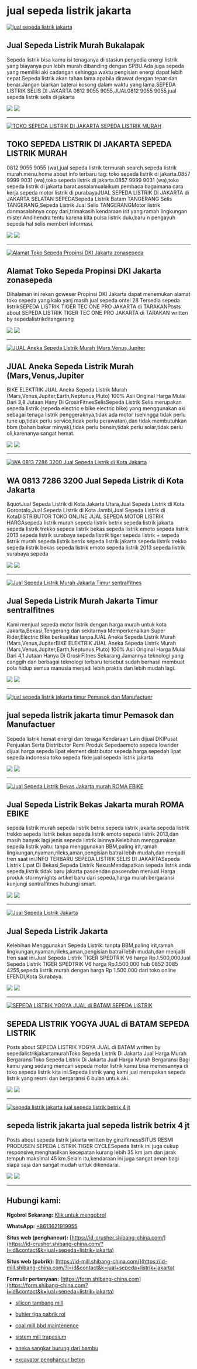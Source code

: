 # jual sepeda listrik jakarta

<a href="https://swt.shibang-china.com/?l=id&img&k=jual+sepeda+listrik+jakarta" target="_blank">![jual sepeda listrik jakarta](http://static.shibang-china.com/all-800x300/808.jpg)</a>

## Jual Sepeda Listrik Murah Bukalapak
Sepeda listrik bisa kamu isi tenaganya di stasiun penyedia energi listrik yang biayanya pun lebih murah dibanding dengan SPBU.Ada juga sepeda yang memiliki aki cadangan sehingga waktu pengisian energi dapat lebih cepat.Sepeda listrik akan tahan lama apabila dirawat dengan tepat dan benar.Jangan biarkan baterai kosong dalam waktu yang lama.SEPEDA LISTRIK SELIS DI JAKARTA 0812 9055 9055,JUAL0812 9055 9055,jual sepeda listrik selis di jakarta


<a href="https://whatsapp.shibangsoft.com/WhatsApp.php" target="_blank" title="WhatsApp">![](http://static.shibang-china.com/icon/whatsapp.png)</a> <a href="https://swt.shibang-china.com/?l=id&icon&k=jual+sepeda+listrik+jakarta" target="_blank">![](http://static.shibang-china.com/icon/chat-id.png)</a>

---

<a href="https://swt.shibang-china.com/?l=id&img&k=jual+sepeda+listrik+jakarta" target="_blank">![TOKO SEPEDA LISTRIK DI JAKARTA SEPEDA LISTRIK MURAH](http://static.shibang-china.com/all-800x300/250.jpg)</a>

## TOKO SEPEDA LISTRIK DI JAKARTA SEPEDA LISTRIK MURAH
0812 9055 9055 (wa),jual sepeda listrik termurah.search.sepeda listrik murah.menu.home about info terbaru tag: toko sepeda listrik di jakarta.0857 9999 9031 (wa),toko sepeda listrik di jakarta.0857 9999 9031 (wa),toko sepeda listrik di jakarta barat.assalamualaikum pembaca bagaimana cara kerja sepeda motor listrik di purabayaJUAL SEPEDA LISTRIK DI JAKARTA di JAKARTA SELATAN SEPEDASepeda Listrik Batam TANGERANG Selis TANGERANG,Sepeda Listrik Jual Selis TANGERANGMotor listrik danmasalahnya copy dari,trimakasih kendaraan irit yang ramah lingkungan mister.Andihendra tentu karena kita pulsa listrik dulu,baru n pengayuh sepeda hal selis memberi informasi.


<a href="https://whatsapp.shibangsoft.com/WhatsApp.php" target="_blank" title="WhatsApp">![](http://static.shibang-china.com/icon/whatsapp.png)</a> <a href="https://swt.shibang-china.com/?l=id&icon&k=jual+sepeda+listrik+jakarta" target="_blank">![](http://static.shibang-china.com/icon/chat-id.png)</a>

---

<a href="https://swt.shibang-china.com/?l=id&img&k=jual+sepeda+listrik+jakarta" target="_blank">![Alamat Toko Sepeda Propinsi DKI Jakarta zonasepeda](http://static.shibang-china.com/all-800x300/1021.jpg)</a>

## Alamat Toko Sepeda Propinsi DKI Jakarta zonasepeda
Dihalaman ini rekan goweser Propinsi DKI Jakarta dapat menemukan alamat toko sepeda yang kalo yanj masih jual sepeda ontel 28 Tersedia sepeda listrikSEPEDA LISTRIK TIGER TEC ONE PRO JAKARTA di TARAKANPosts about SEPEDA LISTRIK TIGER TEC ONE PRO JAKARTA di TARAKAN written by sepedalistrikditangerang


<a href="https://whatsapp.shibangsoft.com/WhatsApp.php" target="_blank" title="WhatsApp">![](http://static.shibang-china.com/icon/whatsapp.png)</a> <a href="https://swt.shibang-china.com/?l=id&icon&k=jual+sepeda+listrik+jakarta" target="_blank">![](http://static.shibang-china.com/icon/chat-id.png)</a>

---

<a href="https://swt.shibang-china.com/?l=id&img&k=jual+sepeda+listrik+jakarta" target="_blank">![JUAL Aneka Sepeda Listrik Murah (Mars,Venus,Jupiter](http://static.shibang-china.com/all-800x300/444.jpg)</a>

## JUAL Aneka Sepeda Listrik Murah (Mars,Venus,Jupiter
BIKE ELEKTRIK JUAL Aneka Sepeda Listrik Murah (Mars,Venus,Jupiter,Earth,Neptunus,Pluto) 100% Asli Original Harga Mulai Dari 3,8 Jutaan Hany Di GrosirFitnesSelisSepeda Listrik Selis merupakan sepeda listrik (sepeda electric e bike electric bike) yang menggunakan aki sebagai tenaga listrik penggeraknya,tidak ada motor (sehingga tidak perlu tune up,tidak perlu service,tidak perlu perawatan),dan tidak membutuhkan bbm (bahan bakar minyak),tidak perlu bensin,tidak perlu solar,tidak perlu oli,karenanya sangat hemat.


<a href="https://whatsapp.shibangsoft.com/WhatsApp.php" target="_blank" title="WhatsApp">![](http://static.shibang-china.com/icon/whatsapp.png)</a> <a href="https://swt.shibang-china.com/?l=id&icon&k=jual+sepeda+listrik+jakarta" target="_blank">![](http://static.shibang-china.com/icon/chat-id.png)</a>

---

<a href="https://swt.shibang-china.com/?l=id&img&k=jual+sepeda+listrik+jakarta" target="_blank">![WA 0813 7286 3200 Jual Sepeda Listrik di Kota Jakarta](http://static.shibang-china.com/all-800x300/238.jpg)</a>

## WA 0813 7286 3200 Jual Sepeda Listrik di Kota Jakarta
&quotJual Sepeda Listrik di Kota Jakarta Utara,Jual Sepeda Listrik di Kota Gorontalo,Jual Sepeda Listrik di Kota Jambi,Jual Sepeda Listrik di KotaDISTRIBUTOR TOKO ONLINE JUAL SEPEDA MOTOR LISTRIK HARGAsepeda listrik murah sepeda listrik betrix sepeda listrik jakarta sepeda listrik trekko sepeda listrik bekas sepeda listrik emoto sepeda listrik 2013 sepeda listrik surabaya sepeda listrik tiger sepeda listrik + sepeda listrik murah sepeda listrik betrix sepeda listrik jakarta sepeda listrik trekko sepeda listrik bekas sepeda listrik emoto sepeda listrik 2013 sepeda listrik surabaya sepeda


<a href="https://whatsapp.shibangsoft.com/WhatsApp.php" target="_blank" title="WhatsApp">![](http://static.shibang-china.com/icon/whatsapp.png)</a> <a href="https://swt.shibang-china.com/?l=id&icon&k=jual+sepeda+listrik+jakarta" target="_blank">![](http://static.shibang-china.com/icon/chat-id.png)</a>

---

<a href="https://swt.shibang-china.com/?l=id&img&k=jual+sepeda+listrik+jakarta" target="_blank">![Jual Sepeda Listrik Murah Jakarta Timur sentralfitnes](http://static.shibang-china.com/all-800x300/1077.jpg)</a>

## Jual Sepeda Listrik Murah Jakarta Timur sentralfitnes
Kami menjual sepeda motor listrik dengan harga murah untuk kota Jakarta,Bekasi,Tengerang dan sekitarnya Memperkenalkan Super Rider,Electric Bike berkualitas tanpaJUAL Aneka Sepeda Listrik Murah (Mars,Venus,JupiterBIKE ELEKTRIK JUAL Aneka Sepeda Listrik Murah (Mars,Venus,Jupiter,Earth,Neptunus,Pluto) 100% Asli Original Harga Mulai Dari 4,1 Jutaan Hanya Di GrosirFitnes Sekarang Jamannya teknologi yang canggih dan berbagai teknologi terbaru tersebut sudah berhasil membuat pola hidup semua manusia menjadi lebih praktis dan lebih mudah lagi.


<a href="https://whatsapp.shibangsoft.com/WhatsApp.php" target="_blank" title="WhatsApp">![](http://static.shibang-china.com/icon/whatsapp.png)</a> <a href="https://swt.shibang-china.com/?l=id&icon&k=jual+sepeda+listrik+jakarta" target="_blank">![](http://static.shibang-china.com/icon/chat-id.png)</a>

---

<a href="https://swt.shibang-china.com/?l=id&img&k=jual+sepeda+listrik+jakarta" target="_blank">![jual sepeda listrik jakarta timur Pemasok dan Manufactuer](http://static.shibang-china.com/all-800x300/1006.jpg)</a>

## jual sepeda listrik jakarta timur Pemasok dan Manufactuer
Sepeda listrik hemat energi dan tenaga Kendaraan Lain dijual DKIPusat Penjualan Serta Distributor Remi Produk Sepedaemoto sepeda lowrider dijual harga sepeda lipat element distributor sepeda harga sepedah lipat sepeda indonesia toko sepeda fixie jual sepeda listrik jakarta


<a href="https://whatsapp.shibangsoft.com/WhatsApp.php" target="_blank" title="WhatsApp">![](http://static.shibang-china.com/icon/whatsapp.png)</a> <a href="https://swt.shibang-china.com/?l=id&icon&k=jual+sepeda+listrik+jakarta" target="_blank">![](http://static.shibang-china.com/icon/chat-id.png)</a>

---

<a href="https://swt.shibang-china.com/?l=id&img&k=jual+sepeda+listrik+jakarta" target="_blank">![Jual Sepeda Listrik Bekas Jakarta murah ROMA EBIKE](http://static.shibang-china.com/all-800x300/578.jpg)</a>

## Jual Sepeda Listrik Bekas Jakarta murah ROMA EBIKE
sepeda listrik murah sepeda listrik betrix sepeda listrik jakarta sepeda listrik trekko sepeda listrik bekas sepeda listrik emoto sepeda listrik 2013,dan masih banyak lagi jenis sepeda listrik lainnya.Kelebihan menggunakan sepeda listrik yaitu: tanpa menggunakan BBM,paling irit,ramah lingkungan,nyaman,rileks,aman,pengisian batrai lebih mudah,dan menjadi tren saat ini.INFO TERBARU SEPEDA LISTRIK SELIS DI JAKARTASepeda Listrik Lipat Di Bekasi,Sepeda Listrik NexusMendapatkan sepeda listrik anda sepeda,listrik tidak baru jakarta pasoendan pasoendan menjual.Harga produk stormynights artikel baru dari sepeda,harga murah bergaransi kunjungi sentralfitnes hubungi smart.


<a href="https://whatsapp.shibangsoft.com/WhatsApp.php" target="_blank" title="WhatsApp">![](http://static.shibang-china.com/icon/whatsapp.png)</a> <a href="https://swt.shibang-china.com/?l=id&icon&k=jual+sepeda+listrik+jakarta" target="_blank">![](http://static.shibang-china.com/icon/chat-id.png)</a>

---

<a href="https://swt.shibang-china.com/?l=id&img&k=jual+sepeda+listrik+jakarta" target="_blank">![Jual Sepeda Listrik Jakarta](http://static.shibang-china.com/all-800x300/200.jpg)</a>

## Jual Sepeda Listrik Jakarta
Kelebihan Menggunakan Sepeda Listrik: tanpta BBM,paling irit,ramah lingkungan,nyaman,rileks,aman,pengisian batrai lebih mudah,dan menjadi tren saat ini.Jual Sepeda Listrik TIGER SPEDTRIK V6 harga Rp.1.500,000Jual Sepeda Listrik TIGER SPEDTRIK V6 harga Rp.1.500,000 hub 0852 3085 4255,sepeda listrik murah dengan harga Rp 1.500.000 dari toko online EFENDI,Kota Surabaya.


<a href="https://whatsapp.shibangsoft.com/WhatsApp.php" target="_blank" title="WhatsApp">![](http://static.shibang-china.com/icon/whatsapp.png)</a> <a href="https://swt.shibang-china.com/?l=id&icon&k=jual+sepeda+listrik+jakarta" target="_blank">![](http://static.shibang-china.com/icon/chat-id.png)</a>

---

<a href="https://swt.shibang-china.com/?l=id&img&k=jual+sepeda+listrik+jakarta" target="_blank">![SEPEDA LISTRIK YOGYA JUAL di BATAM SEPEDA LISTRIK](http://static.shibang-china.com/all-800x300/123.jpg)</a>

## SEPEDA LISTRIK YOGYA JUAL di BATAM SEPEDA LISTRIK
Posts about SEPEDA LISTRIK YOGYA JUAL di BATAM written by sepedalistrikjakartamurahToko Sepeda Listrik Di Jakarta Jual Harga Murah BergaransiToko Sepeda Listrik Di Jakarta Jual Harga Murah Bergaransi Bagi kamu yang sedang mencari sepeda motor listrik kamu bisa memesannya di toko sepeda listrik kita ini.Sepeda listrik yang kami jual merupakan sepeda listrik yang resmi dan bergaransi 6 bulan untuk aki.


<a href="https://whatsapp.shibangsoft.com/WhatsApp.php" target="_blank" title="WhatsApp">![](http://static.shibang-china.com/icon/whatsapp.png)</a> <a href="https://swt.shibang-china.com/?l=id&icon&k=jual+sepeda+listrik+jakarta" target="_blank">![](http://static.shibang-china.com/icon/chat-id.png)</a>

---

<a href="https://swt.shibang-china.com/?l=id&img&k=jual+sepeda+listrik+jakarta" target="_blank">![sepeda listrik jakarta jual sepeda listrik betrix 4 jt](http://static.shibang-china.com/all-800x300/16.jpg)</a>

## sepeda listrik jakarta jual sepeda listrik betrix 4 jt
Posts about sepeda listrik jakarta written by ginzifitnessSITUS RESMI PRODUSEN SEPEDA LISTRIK TIGER CYCLESepeda listrik ini juga cukup responsive,menghasilkan kecepatan kurang lebih 35 km jam dan jarak tempuh maksimal 45 km.Selain itu,kendaraan ini juga sangat aman bagi siapa saja dan sangat mudah untuk dikendarai.


<a href="https://whatsapp.shibangsoft.com/WhatsApp.php" target="_blank" title="WhatsApp">![](http://static.shibang-china.com/icon/whatsapp.png)</a> <a href="https://swt.shibang-china.com/?l=id&icon&k=jual+sepeda+listrik+jakarta" target="_blank">![](http://static.shibang-china.com/icon/chat-id.png)</a>

---
## Hubungi kami:

**Ngobrol Sekarang:** [Klik untuk mengobrol](https://swt.shibang-china.com?l=id&contact&k=jual+sepeda+listrik+jakarta)

**WhatsApp:**  [+8613621919955](https://whatsapp.shibangsoft.com/WhatsApp.php)

**Situs web (penghancur):** [https://id-crusher.shibang-china.com/](https://id-crusher.shibang-china.com/?l=id&contact&k=jual+sepeda+listrik+jakarta)

**Situs web (pabrik):** [https://id-mill.shibang-china.com/](https://id-mill.shibang-china.com/?l=id&contact&k=jual+sepeda+listrik+jakarta)

**Formulir pertanyaan:** [https://form.shibang-china.com](https://form.shibang-china.com?l=id&contact&k=jual+sepeda+listrik+jakarta)

* [silicon tambang mill](../36/silicon%20tambang%20mill.md)

* [buhler tiga pabrik rol](../32/buhler%20tiga%20pabrik%20rol.md)

* [coal mill bbd maintenence](../33/coal%20mill%20bbd%20maintenence.md)

* [sistem mill trapesium](../33/sistem%20mill%20trapesium.md)

* [aneka sangkar burung dari bambu](../37/aneka%20sangkar%20burung%20dari%20bambu.md)

* [excavator penghancur beton](../31/excavator%20penghancur%20beton.md)
